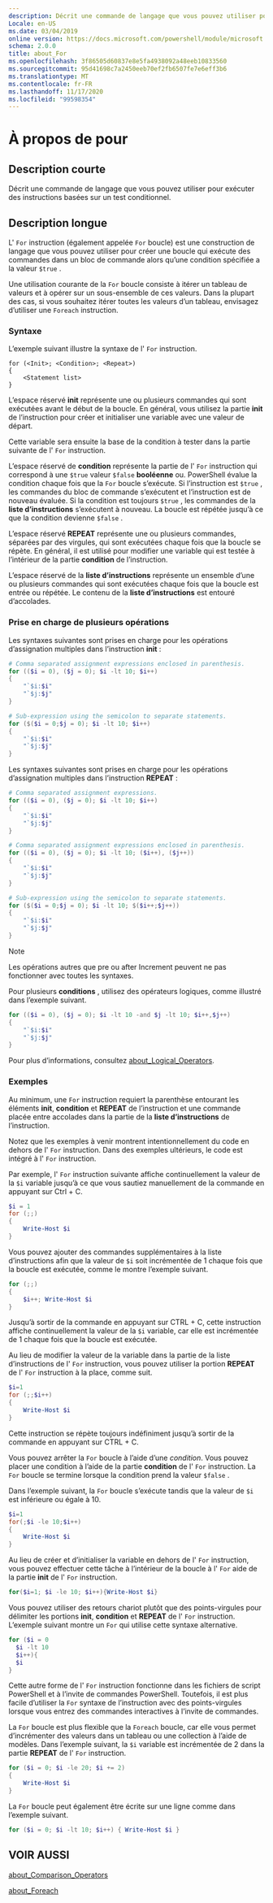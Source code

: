 ```yaml
---
description: Décrit une commande de langage que vous pouvez utiliser pour exécuter des instructions basées sur un test conditionnel.
Locale: en-US
ms.date: 03/04/2019
online version: https://docs.microsoft.com/powershell/module/microsoft.powershell.core/about/about_for?view=powershell-7.2&WT.mc_id=ps-gethelp
schema: 2.0.0
title: about_For
ms.openlocfilehash: 3f86505d60837e8e5fa4938092a48eeb10833560
ms.sourcegitcommit: 95d41698c7a2450eeb70ef2fb6507fe7e6eff3b6
ms.translationtype: MT
ms.contentlocale: fr-FR
ms.lasthandoff: 11/17/2020
ms.locfileid: "99598354"
---
```

# <a name="about-for"></a>À propos de pour

## <a name="short-description"></a>Description courte
Décrit une commande de langage que vous pouvez utiliser pour exécuter des instructions basées sur un test conditionnel.

## <a name="long-description"></a>Description longue

L' `For` instruction (également appelée `For` boucle) est une construction de langage que vous pouvez utiliser pour créer une boucle qui exécute des commandes dans un bloc de commande alors qu’une condition spécifiée a la valeur `$true` .

Une utilisation courante de la `For` boucle consiste à itérer un tableau de valeurs et à opérer sur un sous-ensemble de ces valeurs. Dans la plupart des cas, si vous souhaitez itérer toutes les valeurs d’un tableau, envisagez d’utiliser une `Foreach` instruction.

### <a name="syntax"></a>Syntaxe

L’exemple suivant illustre la syntaxe de l' `For` instruction.

```
for (<Init>; <Condition>; <Repeat>)
{
    <Statement list>
}
```

L’espace réservé **init** représente une ou plusieurs commandes qui sont exécutées avant le début de la boucle. En général, vous utilisez la partie **init** de l’instruction pour créer et initialiser une variable avec une valeur de départ.

Cette variable sera ensuite la base de la condition à tester dans la partie suivante de l' `For` instruction.

L’espace réservé de **condition** représente la partie de l' `For` instruction qui correspond à une `$true` valeur `$false` **booléenne** ou. PowerShell évalue la condition chaque fois que la `For` boucle s’exécute. Si l’instruction est `$true` , les commandes du bloc de commande s’exécutent et l’instruction est de nouveau évaluée. Si la condition est toujours `$true` , les commandes de la **liste d’instructions** s’exécutent à nouveau. La boucle est répétée jusqu’à ce que la condition devienne `$false` .

L’espace réservé **REPEAT** représente une ou plusieurs commandes, séparées par des virgules, qui sont exécutées chaque fois que la boucle se répète. En général, il est utilisé pour modifier une variable qui est testée à l’intérieur de la partie **condition** de l’instruction.

L’espace réservé de la **liste d’instructions** représente un ensemble d’une ou plusieurs commandes qui sont exécutées chaque fois que la boucle est entrée ou répétée. Le contenu de la **liste d’instructions** est entouré d’accolades.

### <a name="support-for-multiple-operations"></a>Prise en charge de plusieurs opérations

Les syntaxes suivantes sont prises en charge pour les opérations d’assignation multiples dans l’instruction **init** :

```powershell
# Comma separated assignment expressions enclosed in parenthesis.
for (($i = 0), ($j = 0); $i -lt 10; $i++)
{
    "`$i:$i"
    "`$j:$j"
}

# Sub-expression using the semicolon to separate statements.
for ($($i = 0;$j = 0); $i -lt 10; $i++)
{
    "`$i:$i"
    "`$j:$j"
}
```

Les syntaxes suivantes sont prises en charge pour les opérations d’assignation multiples dans l’instruction **REPEAT** :

```powershell
# Comma separated assignment expressions.
for (($i = 0), ($j = 0); $i -lt 10; $i++)
{
    "`$i:$i"
    "`$j:$j"
}

# Comma separated assignment expressions enclosed in parenthesis.
for (($i = 0), ($j = 0); $i -lt 10; ($i++), ($j++))
{
    "`$i:$i"
    "`$j:$j"
}

# Sub-expression using the semicolon to separate statements.
for ($($i = 0;$j = 0); $i -lt 10; $($i++;$j++))
{
    "`$i:$i"
    "`$j:$j"
}
```

> [!NOTE]
> Les opérations autres que pre ou after Increment peuvent ne pas fonctionner avec toutes les syntaxes.

Pour plusieurs **conditions** , utilisez des opérateurs logiques, comme illustré dans l’exemple suivant.

```powershell
for (($i = 0), ($j = 0); $i -lt 10 -and $j -lt 10; $i++,$j++)
{
    "`$i:$i"
    "`$j:$j"
}
```

Pour plus d’informations, consultez [about_Logical_Operators](about_Logical_Operators.md).

### <a name="examples"></a>Exemples

Au minimum, une `For` instruction requiert la parenthèse entourant les éléments **init**, **condition** et **REPEAT** de l’instruction et une commande placée entre accolades dans la partie de la **liste d’instructions** de l’instruction.

Notez que les exemples à venir montrent intentionnellement du code en dehors de l' `For` instruction. Dans des exemples ultérieurs, le code est intégré à l' `For` instruction.

Par exemple, l' `For` instruction suivante affiche continuellement la valeur de la `$i` variable jusqu’à ce que vous sautiez manuellement de la commande en appuyant sur Ctrl + C.

```powershell
$i = 1
for (;;)
{
    Write-Host $i
}
```

Vous pouvez ajouter des commandes supplémentaires à la liste d’instructions afin que la valeur de `$i` soit incrémentée de 1 chaque fois que la boucle est exécutée, comme le montre l’exemple suivant.

```powershell
for (;;)
{
    $i++; Write-Host $i
}
```

Jusqu’à sortir de la commande en appuyant sur CTRL + C, cette instruction affiche continuellement la valeur de la `$i` variable, car elle est incrémentée de 1 chaque fois que la boucle est exécutée.

Au lieu de modifier la valeur de la variable dans la partie de la liste d’instructions de l' `For` instruction, vous pouvez utiliser la portion **REPEAT** de l' `For` instruction à la place, comme suit.

```powershell
$i=1
for (;;$i++)
{
    Write-Host $i
}
```

Cette instruction se répète toujours indéfiniment jusqu’à sortir de la commande en appuyant sur CTRL + C.

Vous pouvez arrêter la `For` boucle à l’aide d’une *condition*. Vous pouvez placer une condition à l’aide de la partie **condition** de l' `For` instruction. La `For` boucle se termine lorsque la condition prend la valeur `$false` .

Dans l’exemple suivant, la `For` boucle s’exécute tandis que la valeur de `$i` est inférieure ou égale à 10.

```powershell
$i=1
for(;$i -le 10;$i++)
{
    Write-Host $i
}
```

Au lieu de créer et d’initialiser la variable en dehors de l' `For` instruction, vous pouvez effectuer cette tâche à l’intérieur de la boucle à l' `For` aide de la partie **init** de l' `For` instruction.

```powershell
for($i=1; $i -le 10; $i++){Write-Host $i}
```

Vous pouvez utiliser des retours chariot plutôt que des points-virgules pour délimiter les portions **init**, **condition** et **REPEAT** de l' `For` instruction. L’exemple suivant montre un `For` qui utilise cette syntaxe alternative.

```powershell
for ($i = 0
  $i -lt 10
  $i++){
  $i
}
```

Cette autre forme de l' `For` instruction fonctionne dans les fichiers de script PowerShell et à l’invite de commandes PowerShell. Toutefois, il est plus facile d’utiliser la `For` syntaxe de l’instruction avec des points-virgules lorsque vous entrez des commandes interactives à l’invite de commandes.

La `For` boucle est plus flexible que la `Foreach` boucle, car elle vous permet d’incrémenter des valeurs dans un tableau ou une collection à l’aide de modèles. Dans l’exemple suivant, la `$i` variable est incrémentée de 2 dans la partie **REPEAT** de l' `For` instruction.

```powershell
for ($i = 0; $i -le 20; $i += 2)
{
    Write-Host $i
}
```

La `For` boucle peut également être écrite sur une ligne comme dans l’exemple suivant.

```powershell
for ($i = 0; $i -lt 10; $i++) { Write-Host $i }
```

## <a name="see-also"></a>VOIR AUSSI

[about_Comparison_Operators](about_Comparison_Operators.md)

[about_Foreach](about_Foreach.md)

